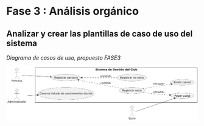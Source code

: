 # Fase 3 : Análisis orgánico
## Analizar y crear las plantillas de caso de uso del sistema

*Diagrama de casos de uso, propuesto FASE3*
<br>

![diagrama_cu_v10](./cu_v10.png)